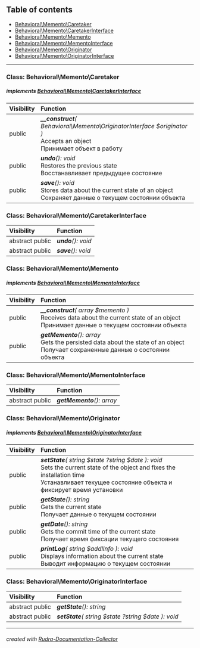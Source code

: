 ## Table of contents
- [Behavioral\Memento\Caretaker](#behavioral_memento_caretaker)
- [Behavioral\Memento\CaretakerInterface](#behavioral_memento_caretakerinterface)
- [Behavioral\Memento\Memento](#behavioral_memento_memento)
- [Behavioral\Memento\MementoInterface](#behavioral_memento_mementointerface)
- [Behavioral\Memento\Originator](#behavioral_memento_originator)
- [Behavioral\Memento\OriginatorInterface](#behavioral_memento_originatorinterface)
<hr>

<a id="behavioral_memento_caretaker"></a>

### Class: Behavioral\Memento\Caretaker
##### implements [Behavioral\Memento\CaretakerInterface](#behavioral_memento_caretakerinterface)
| Visibility | Function |
|:-----------|:---------|
|public|<em><strong>__construct</strong>( Behavioral\Memento\OriginatorInterface $originator )</em><br>Accepts an object<br>Принимает объект в работу|
|public|<em><strong>undo</strong>(): void</em><br>Restores the previous state<br>Восстанавливает предыдущее состояние|
|public|<em><strong>save</strong>(): void</em><br>Stores data about the current state of an object<br>Сохраняет данные о текущем состоянии объекта|


<a id="behavioral_memento_caretakerinterface"></a>

### Class: Behavioral\Memento\CaretakerInterface
| Visibility | Function |
|:-----------|:---------|
|abstract public|<em><strong>undo</strong>(): void</em><br>|
|abstract public|<em><strong>save</strong>(): void</em><br>|


<a id="behavioral_memento_memento"></a>

### Class: Behavioral\Memento\Memento
##### implements [Behavioral\Memento\MementoInterface](#behavioral_memento_mementointerface)
| Visibility | Function |
|:-----------|:---------|
|public|<em><strong>__construct</strong>( array $memento )</em><br>Receives data about the current state of an object<br>Принимает данные о текущем состоянии объекта|
|public|<em><strong>getMemento</strong>(): array</em><br>Gets the persisted data about the state of an object<br>Получает сохраненные данные о состоянии объекта|


<a id="behavioral_memento_mementointerface"></a>

### Class: Behavioral\Memento\MementoInterface
| Visibility | Function |
|:-----------|:---------|
|abstract public|<em><strong>getMemento</strong>(): array</em><br>|


<a id="behavioral_memento_originator"></a>

### Class: Behavioral\Memento\Originator
##### implements [Behavioral\Memento\OriginatorInterface](#behavioral_memento_originatorinterface)
| Visibility | Function |
|:-----------|:---------|
|public|<em><strong>setState</strong>( string $state  ?string $date ): void</em><br>Sets the current state of the object and fixes the installation time<br>Устанавливает текущее состояние объекта и фиксирует время установки|
|public|<em><strong>getState</strong>(): string</em><br>Gets the current state<br>Получает данные о текущем состоянии|
|public|<em><strong>getDate</strong>(): string</em><br>Gets the commit time of the current state<br>Получает время фиксации текущего состояния|
|public|<em><strong>printLog</strong>( string $addlInfo ): void</em><br>Displays information about the current state<br>Выводит информацию о текущем состоянии|


<a id="behavioral_memento_originatorinterface"></a>

### Class: Behavioral\Memento\OriginatorInterface
| Visibility | Function |
|:-----------|:---------|
|abstract public|<em><strong>getState</strong>(): string</em><br>|
|abstract public|<em><strong>setState</strong>( string $state  ?string $date ): void</em><br>|
<hr>

###### created with [Rudra-Documentation-Collector](#https://github.com/Jagepard/Rudra-Documentation-Collector)
